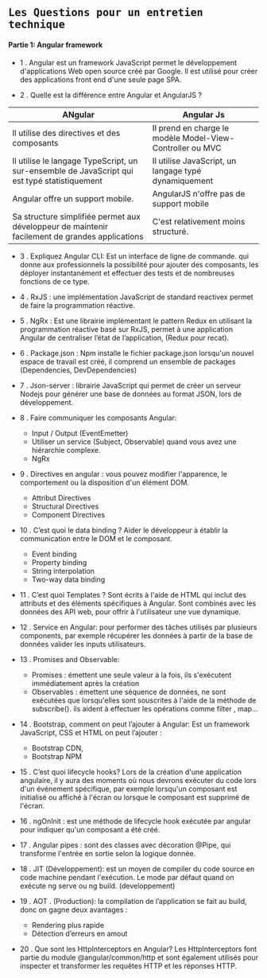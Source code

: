 ## <samp>Les Questions pour un entretien technique </samp>

#### Partie 1: Angular framework

- 1 .	Angular est un framework JavaScript permet le développement d'applications Web open source créé par Google. Il est utilisé pour créer des applications front end d'une seule page SPA. 

- 2 .	Quelle est la différence entre Angular et AngularJS ?

ANgular | Angular Js
--- | --- 
Il utilise des directives et des composants	| Il prend en charge le modèle Model-View-Controller ou MVC
Il utilise le langage TypeScript, un sur-ensemble de JavaScript qui est typé statistiquement	| Il utilise JavaScript, un langage typé dynamiquement
Angular offre un support mobile.	| AngularJS n'offre pas de support mobile
Sa structure simplifiée permet aux développeur de maintenir facilement de grandes applications	| C'est relativement moins structuré.

- 3 .	Expliquez Angular CLI: Est un interface de ligne de commande. qui donne aux professionnels la possibilité pour ajouter des composants, les déployer instantanément et effectuer des tests et de nombreuses fonctions de ce type.

- 4 .	RxJS : une implémentation JavaScript de standard reactivex permet de faire la programmation réactive.

- 5 .	NgRx : Est une librairie implémentant le pattern Redux en utilisant la programmation réactive basé sur RxJS, permet à une application Angular de centraliser l’état de l’application, (Redux pour recat).

- 6 .	Package.json : Npm installe le fichier package.json lorsqu'un nouvel espace de travail est créé, il comprend un ensemble de packages (Dependencies, DevDependencies)

- 7 .	Json-server : librairie JavaScript qui permet de créer un serveur Nodejs pour générer une base de données au format JSON, lors de développement.

- 8 .	Faire communiquer les composants Angular:
  *  Input / Output (EventEmetter)
  *  Utiliser un service (Subject, Observable) quand vous avez une hiérarchie complexe.
  *  NgRx

- 9 .	Directives en angular : vous pouvez modifier l'apparence, le comportement ou la disposition d'un élément DOM.
  *  Attribut Directives
  *  Structural Directives
  *  Component Directives

- 10 .	C’est quoi le data binding ?
Aider le développeur à établir la communication entre le DOM et le composant.
  *  Event binding
  *  Property binding
  *  String interpolation
  *  Two-way data binding

- 11 .	C’est quoi Templates ?
Sont écrits à l'aide de HTML qui inclut des attributs et des éléments spécifiques à Angular. Sont combinés avec les données des API web, pour offrir à l'utilisateur une vue dynamique.

- 12 .	Service en Angular: pour performer des tâches utilisés par plusieurs components, par exemple récupérer les données à partir de la base de données valider les inputs utilisateurs.

- 13 .	Promises and Observable:
  *  Promises : émettent une seule valeur à la fois, ils s'exécutent immédiatement après la création
  *  Observables : émettent une séquence de données, ne sont exécutées que lorsqu'elles sont souscrites à l'aide de la méthode de subscribe(). ils aident à effectuer les opérations comme filter , map…

- 14 .	Bootstrap, comment on peut l’ajouter à Angular:
Est un framework JavaScript, CSS et HTML on peut l’ajouter :
  *  Bootstrap CDN, 
  *  Bootstrap NPM

- 15 .	C’est quoi lifecycle hooks?
Lors de la création d'une application angulaire, il y aura des moments où nous devrons exécuter du code lors d'un événement spécifique, par exemple lorsqu'un composant est initialisé ou affiché à l'écran ou lorsque le composant est supprimé de l'écran.

- 16 .	ngOnInit : est une méthode de lifecycle hook exécutée par angular pour indiquer qu'un composant a été créé.

- 17 .	Angular pipes : sont des classes avec décoration @Pipe, qui transforme l'entrée en sortie selon la logique donnée.

- 18 .	JIT (Développement): est un moyen de compiler du code source en code machine pendant l'exécution. Le mode par défaut quand on exécute ng serve ou ng build. (developpement)

- 19 .	AOT . (Production): la compilation de l’application se fait au build, donc on gagne deux avantages :
  *  Rendering plus rapide
  *  Détection d’erreurs en amout 

- 20 .	Que sont les HttpInterceptors en Angular?
Les HttpInterceptors font partie du module @angular/common/http et sont également utilisés pour inspecter et transformer les requêtes HTTP et les réponses HTTP. 
